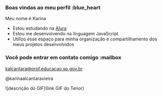 ### Boas vindas ao meu perfil :blue_heart

Meu nome é Karina

- Estou estudando na [Alura](https://www.alura.com.br)
- Estou me desenvolvendo na linguagem JavaScript
- Utilizo esse espaço para minha organização e compartilhamento dos meus projetos desenvolvidos

### Você pode entrar em contato comigo :mailbox

kalcantara@prof.educacao.sp.gov.br

@karinaalcantaravieira

![descrição do GIF](link GIF do Tenor)


